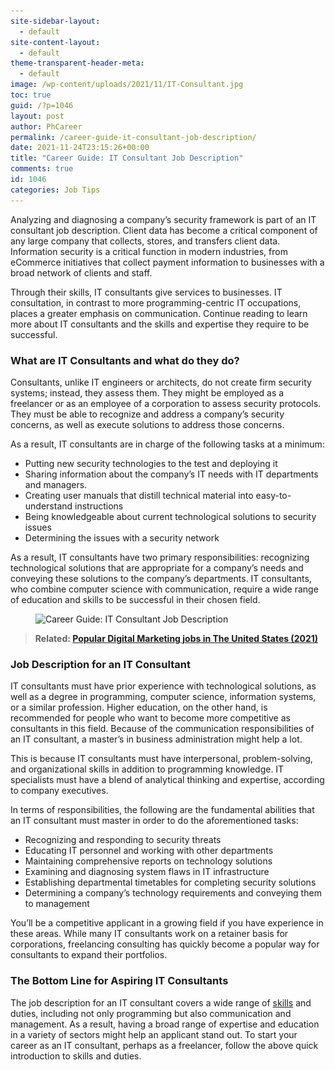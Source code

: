 ```yaml
---
site-sidebar-layout:
  - default
site-content-layout:
  - default
theme-transparent-header-meta:
  - default
image: /wp-content/uploads/2021/11/IT-Consultant.jpg
toc: true
guid: /?p=1046
layout: post
author: PhCareer
permalink: /career-guide-it-consultant-job-description/
date: 2021-11-24T23:15:26+00:00
title: "Career Guide: IT Consultant Job Description"
comments: true
id: 1046
categories: Job Tips
---
```

Analyzing and diagnosing a company&#8217;s security framework is part of an IT consultant job description. Client data has become a critical component of any large company that collects, stores, and transfers client data. Information security is a critical function in modern industries, from eCommerce initiatives that collect payment information to businesses with a broad network of clients and staff.

Through their skills, IT consultants give services to businesses. IT consultation, in contrast to more programming-centric IT occupations, places a greater emphasis on communication. Continue reading to learn more about IT consultants and the skills and expertise they require to be successful.

### **What are IT Consultants and what do they do?**

Consultants, unlike IT engineers or architects, do not create firm security systems; instead, they assess them. They might be employed as a freelancer or as an employee of a corporation to assess security protocols. They must be able to recognize and address a company&#8217;s security concerns, as well as execute solutions to address those concerns.

As a result, IT consultants are in charge of the following tasks at a minimum:

* Putting new security technologies to the test and deploying it
* Sharing information about the company&#8217;s IT needs with IT departments and managers.
* Creating user manuals that distill technical material into easy-to-understand instructions
* Being knowledgeable about current technological solutions to security issues
* Determining the issues with a security network

As a result, IT consultants have two primary responsibilities: recognizing technological solutions that are appropriate for a company&#8217;s needs and conveying these solutions to the company&#8217;s departments. IT consultants, who combine computer science with communication, require a wide range of education and skills to be successful in their chosen field.

 <figure class="wp-block-image size-full">

<img loading="lazy" width="710" height="400" src="/wp-content/uploads/2021/11/IT-Consultant-Job-Description.jpg" alt="Career Guide: IT Consultant Job Description" class="wp-image-1047" srcset="/wp-content/uploads/2021/11/IT-Consultant-Job-Description.jpg 710w, /wp-content/uploads/2021/11/IT-Consultant-Job-Description-300x169.jpg 300w" sizes="(max-width: 710px) 100vw, 710px" /> </figure> 

<blockquote class="wp-block-quote">
  <p>
    <strong>Related: <a href="/most-popular-digital-marketing-jobs-in-the-united-states">Popular Digital Marketing jobs in The United States (2021)</a></strong>
  </p>
</blockquote>

### **Job Description for an IT Consultant**

IT consultants must have prior experience with technological solutions, as well as a degree in programming, computer science, information systems, or a similar profession. Higher education, on the other hand, is recommended for people who want to become more competitive as consultants in this field. Because of the communication responsibilities of an IT consultant, a master&#8217;s in business administration might help a lot.

This is because IT consultants must have interpersonal, problem-solving, and organizational skills in addition to programming knowledge. IT specialists must have a blend of analytical thinking and expertise, according to company executives.

In terms of responsibilities, the following are the fundamental abilities that an IT consultant must master in order to do the aforementioned tasks:

* Recognizing and responding to security threats
* Educating IT personnel and working with other departments
* Maintaining comprehensive reports on technology solutions
* Examining and diagnosing system flaws in IT infrastructure
* Establishing departmental timetables for completing security solutions
* Determining a company&#8217;s technology requirements and conveying them to management

You&#8217;ll be a competitive applicant in a growing field if you have experience in these areas. While many IT consultants work on a retainer basis for corporations, freelancing consulting has quickly become a popular way for consultants to expand their portfolios.

### **The Bottom Line for Aspiring IT Consultants**

The job description for an IT consultant covers a wide range of [skills](/why-do-hard-skills-matter/) and duties, including not only programming but also communication and management. As a result, having a broad range of expertise and education in a variety of sectors might help an applicant stand out. To start your career as an IT consultant, perhaps as a freelancer, follow the above quick introduction to skills and duties.